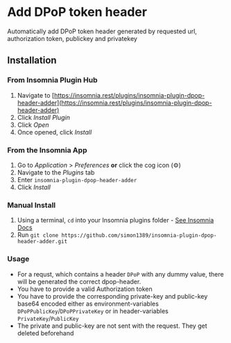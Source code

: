 # Add DPoP token header
Automatically add DPoP token header generated by requested url, authorization token, publickey and privatekey

## Installation

### From Insomnia Plugin Hub

1. Navigate to [https://insomnia.rest/plugins/insomnia-plugin-dpop-header-adder](https://insomnia.rest/plugins/insomnia-plugin-dpop-header-adder)
2. Click _Install Plugin_
3. Click _Open_
4. Once opened, click _Install_

### From the Insomnia App

1. Go to _Application_ > _Preferences_ **or** click the cog icon (⚙️)
2. Navigate to the _Plugins_ tab
3. Enter `insomnia-plugin-dpop-header-adder`
4. Click _Install_

### Manual Install

1. Using a terminal, `cd` into your Insomnia plugins folder - [See Insomnia Docs](https://docs.insomnia.rest/insomnia/introduction-to-plugins)
2. Run `git clone https://github.com/simon1389/insomnia-plugin-dpop-header-adder.git`

### Usage

- For a requst, which contains a header `DPoP` with any dummy value, there will be generated the correct dpop-header.
- You have to provide a valid Authorization token
- You have to provide the corresponding private-key and public-key base64 encoded either as environment-variables `DPoPPublicKey`/`DPoPPrivateKey` or in header-variables `PrivateKey`/`PublicKey`
- The private and public-key are not sent with the request. They get deleted beforehand
